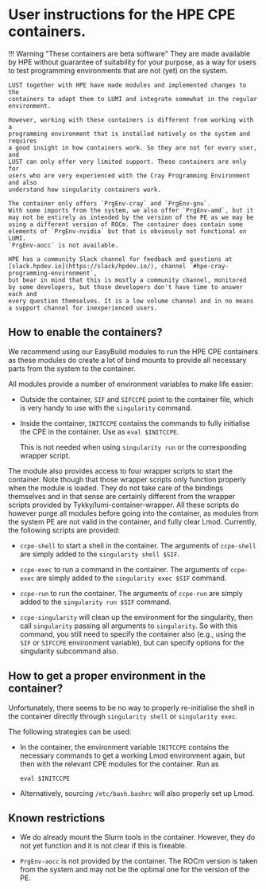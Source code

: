 # User instructions for the HPE CPE containers.

!!! Warning "These containers are beta software"
    They are made available by HPE without guarantee of suitability for your
    purpose, as a way for users to test programming environments that are not
    (yet) on the system. 
    
    LUST together with HPE have made modules and implemented changes to the 
    containers to adapt them to LUMI and integrate somewhat in the regular 
    environment.
    
    However, working with these containers is different from working with a 
    programming environment that is installed natively on the system and requires
    a good insight in how containers work. So they are not for every user, and
    LUST can only offer very limited support. These containers are only for 
    users who are very experienced with the Cray Programming Environment and also
    understand how singularity containers work.
    
    The container only offers `PrgEnv-cray` and `PrgEnv-gnu`. 
    With some imports from the system, we also offer `PrgEnv-amd`, but it
    may not be entirely as intended by the version of the PE as we may be 
    using a different version of ROCm. The container does contain some
    elements of `PrgEnv-nvidia` but that is obviously not functional on LUMI.
    `PrgEnv-aocc` is not available.
    
    HPE has a community Slack channel for feedback and questions at
    [slack.hpdev.io](https://slack/hpdev.io/), channel `#hpe-cray-programming-environment`,
    but bear in mind that this is mostly a community channel, monitored
    by some developers, but those developers don't have time to answer each and
    every question themselves. It is a low volume channel and in no means
    a support channel for inexperienced users.


## How to enable the containers?

We recommend using our EasyBuild modules to run the HPE CPE containers
as these modules do create a lot of bind mounts to provide all necessary
parts from the system to the container.

All modules provide a number of environment variables to make life easier:

-   Outside the container, `SIF` and `SIFCCPE` point to the container file,
    which is very handy to use with the `singularity` command.
    
-   Inside the container, `INITCCPE` contains the commands to fully initialise
    the CPE in the container. Use as `eval $INITCCPE`.
    
    This is not needed when using `singularity run` or the corresponding wrapper script.

The module also provides access to four wrapper scripts to start the container.
Note though that those wrapper scripts only function properly when the module
is loaded. They do not take care of the bindings themselves and in that sense
are certainly different from the wrapper scripts provided by Tykky/lumi-container-wrapper.
All these scripts do however purge all modules before going into the container,
as modules from the system PE are not valid in the container, and fully clear Lmod.
Currently, the following scripts are provided:

-   `ccpe-shell` to start a shell in the container. The arguments of `ccpe-shell`
    are simply added to the `singularity shell $SIF`.
    
-   `ccpe-exec` to run a command in the container. The arguments of `ccpe-exec` 
    are simply added to the `singularity exec $SIF` command.
    
-   `ccpe-run` to run the container. The arguments of `ccpe-run`
    are simply added to the `singularity run $SIF` command.
    
-   `ccpe-singularity` will clean up the environment for the singularity, then
    call `singularity` passing all arguments to `singularity`. So with this 
    command, you still need to specify the container also (e.g., using the 
    `SIF` or `SIFCCPE` environment variable), but can specify options for 
    the singularity subcommand also.


## How to get a proper environment in the container?

Unfortunately, there seems to be no way to properly re-initialise the shell in the
container directly through `singularity shell` or `singularity exec`.

The following strategies can be used:

-   In the container, the environment variable `INITCCPE` contains the necessary
    commands to get a working Lmod environment again, but then with the relevant
    CPE modules for the container. Run as
    
    ```
    eval $INITCCPE
    ```
    
-   Alternatively, sourcing `/etc/bash.bashrc` will also properly set up Lmod.


## Known restrictions    

-   We do already mount the Slurm tools in the container. However, they do not yet
    function and it is not clear if this is fixeable.
    
-   `PrgEnv-aocc` is not provided by the container. The ROCm version is taken from the
    system and may not be the optimal one for the version of the PE.
